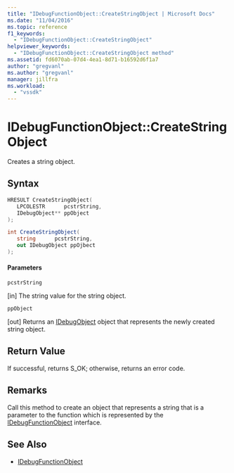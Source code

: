 ```yaml
---
title: "IDebugFunctionObject::CreateStringObject | Microsoft Docs"
ms.date: "11/04/2016"
ms.topic: reference
f1_keywords:
  - "IDebugFunctionObject::CreateStringObject"
helpviewer_keywords:
  - "IDebugFunctionObject::CreateStringObject method"
ms.assetid: fd6070ab-07d4-4ea1-8d71-b16592d6f1a7
author: "gregvanl"
ms.author: "gregvanl"
manager: jillfra
ms.workload:
  - "vssdk"
---
```

# IDebugFunctionObject::CreateStringObject
Creates a string object.

## Syntax

```cpp
HRESULT CreateStringObject( 
   LPCOLESTR      pcstrString,
   IDebugObject** ppObject
);
```

```csharp
int CreateStringObject(
   string      pcstrString,
   out IDebugObject ppOjbect
);
```

#### Parameters
 `pcstrString`

 [in] The string value for the string object.

 `ppObject`

 [out] Returns an [IDebugObject](../../../extensibility/debugger/reference/idebugobject.md) object that represents the newly created string object.

## Return Value
 If successful, returns S_OK; otherwise, returns an error code.

## Remarks
 Call this method to create an object that represents a string that is a parameter to the function which is represented by the [IDebugFunctionObject](../../../extensibility/debugger/reference/idebugfunctionobject.md) interface.

## See Also
- [IDebugFunctionObject](../../../extensibility/debugger/reference/idebugfunctionobject.md)